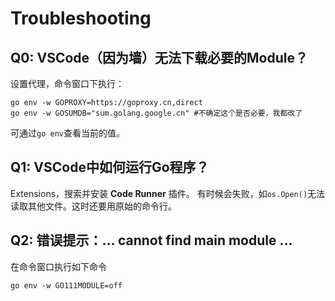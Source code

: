 # Troubleshooting

## Q0: VSCode（因为墙）无法下载必要的Module？
设置代理，命令窗口下执行：
```
go env -w GOPROXY=https://goproxy.cn,direct
go env -w GOSUMDB="sum.golang.google.cn" #不确定这个是否必要，我都改了
```

可通过`go env`查看当前的值。

## Q1: VSCode中如何运行Go程序？
Extensions，搜索并安装 **Code Runner** 插件。
有时候会失败，如`os.Open()`无法读取其他文件。这时还要用原始的命令行。

## Q2: 错误提示：... cannot find main module ...
在命令窗口执行如下命令
```
go env -w GO111MODULE=off
```